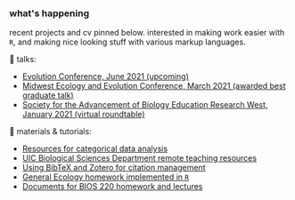 ### what's happening

recent projects and cv pinned below. interested in making work easier with `R`, and making nice looking stuff with various markup languages.

:lips: talks: 
+ [Evolution Conference, June 2021 (upcoming)](https://github.com/ledelaney/06-21-Evolution)
+ [Midwest Ecology and Evolution Conference, March 2021 (awarded best graduate talk)](https://github.com/ledelaney/03-21-MEEC)
+ [Society for the Advancement of Biology Education Research West, January 2021 (virtual roundtable)](https://github.com/ledelaney/01-21-SABERwest)

:open_book: materials & tutorials:
+ [Resources for categorical data analysis](https://github.com/ledelaney/analyzing-ur-categorical-data)
+ [UIC Biological Sciences Department remote teaching resources](https://github.com/ledelaney/cb-materials)
+ [Using BibTeX and Zotero for citation management](https://github.com/ledelaney/BibTeXforBrownLab)
+ [General Ecology homework implemented in `R`](https://github.com/ledelaney/GeneralEcologyMaterials)
+ [Documents for BIOS 220 homework and lectures](https://github.com/ledelaney/Genetics220)
